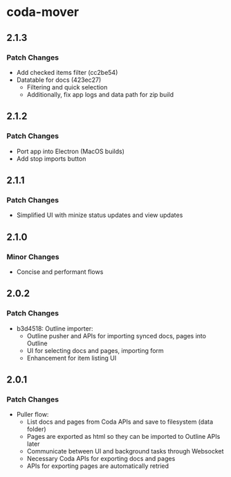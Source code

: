 # coda-mover

## 2.1.3

### Patch Changes

+ Add checked items filter (cc2be54)
+ Datatable for docs (423ec27)
  - Filtering and quick selection
  - Additionally, fix app logs and data path for zip build

## 2.1.2

### Patch Changes

- Port app into Electron (MacOS builds)
- Add stop imports button

## 2.1.1

### Patch Changes

- Simplified UI with minize status updates and view updates

## 2.1.0

### Minor Changes

- Concise and performant flows

## 2.0.2

### Patch Changes

- b3d4518: Outline importer:
  - Outline pusher and APIs for importing synced docs, pages into Outline
  - UI for selecting docs and pages, importing form
  - Enhancement for item listing UI

## 2.0.1

### Patch Changes

- Puller flow:
  - List docs and pages from Coda APIs and save to filesystem (data folder)
  - Pages are exported as html so they can be imported to Outline APIs later
  - Communicate between UI and background tasks through Websocket
  - Necessary Coda APIs for exporting docs and pages
  - APIs for exporting pages are automatically retried
